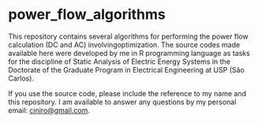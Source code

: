 # power_flow_algorithms
This repository contains several algorithms for performing the power flow calculation (DC and AC) involvingoptimization. The source codes made available here were developed by me in R programming language as tasks for the discipline of Static Analysis of Electric Energy Systems in the Doctorate of the Graduate Program in Electrical Engineering at USP (São Carlos). 

If you use the source code, please include the reference to my name and this repository. I am available to answer any questions by my personal email: ciniro@gmail.com.
